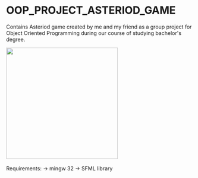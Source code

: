 # OOP_PROJECT_ASTERIOD_GAME

Contains Asteriod game created by me and my friend as a group project for Object Oriented Programming during our course of studying bachelor's degree. 

<img src="https://github.com/sanatankafle12/OOP_PROJECT/assets/42962016/a860fe12-f65a-4b56-a8ee-28f18252ada1" height="300"/>
<br><br>
Requirements:
-> mingw 32
-> SFML library
